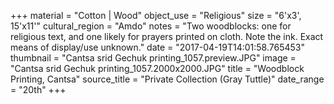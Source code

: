 +++
material = "Cotton | Wood"
object_use = "Religious"
size = "6'x3', 15'x11'"
cultural_region = "Amdo"
notes = "Two woodblocks: one for religious text, and one likely for prayers printed on cloth. Note the ink. Exact means of display/use unknown."
date = "2017-04-19T14:01:58.765453"
thumbnail = "Cantsa srid Gechuk printing_1057.preview.JPG"
image = "Cantsa srid Gechuk printing_1057.2000x2000.JPG"
title = "Woodblock Printing, Cantsa"
source_title = "Private Collection (Gray Tuttle)"
date_range = "20th"
+++
